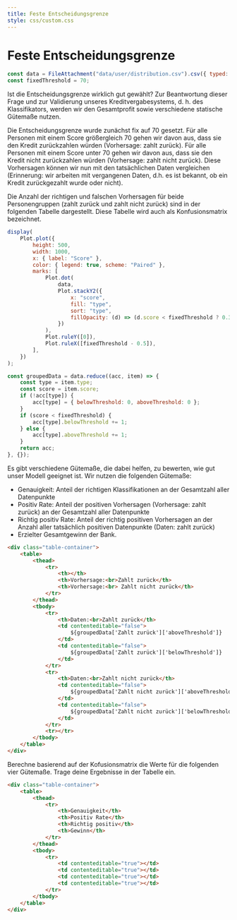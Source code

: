 ```yaml
---
title: Feste Entscheidungsgrenze
style: css/custom.css
---
```


# Feste Entscheidungsgrenze

```js
const data = FileAttachment("data/user/distribution.csv").csv({ typed: true });
const fixedThreshold = 70;
```

Ist die Entscheidungsgrenze wirklich gut gewählt? Zur Beantwortung dieser Frage und zur Validierung unseres Kreditvergabesystems, d. h. des Klassifikators, werden wir den Gesamtprofit sowie verschiedene statische Gütemaße nutzen. 

Die Entscheidungsgrenze wurde zunächst fix auf 70 gesetzt. Für alle Personen mit einem Score größergleich 70 gehen wir davon aus, dass sie den Kredit zurückzahlen würden (Vorhersage: zahlt zurück). Für alle Personen mit einem Score unter 70 gehen wir davon aus, dass sie den Kredit nicht zurückzahlen würden (Vorhersage: zahlt nicht zurück). 
Diese Vorhersagen können wir nun mit den tatsächlichen Daten vergleichen (Erinnerung: wir arbeiten mit vergangenen Daten, d.h. es ist bekannt, ob ein Kredit zurückgezahlt wurde oder nicht). 

Die Anzahl der richtigen und falschen Vorhersagen für beide Personengruppen (zahlt zurück und zahlt nicht zurück) sind in der folgenden Tabelle dargestellt. Diese Tabelle wird auch als Konfusionsmatrix bezeichnet.

```js
display(
    Plot.plot({
        height: 500,
        width: 1000,
        x: { label: "Score" },
        color: { legend: true, scheme: "Paired" },
        marks: [
            Plot.dot(
                data,
                Plot.stackY2({
                    x: "score",
                    fill: "type",
                    sort: "type",
                    fillOpacity: (d) => (d.score < fixedThreshold ? 0.3 : 1),
                })
            ),
            Plot.ruleY([0]),
            Plot.ruleX([fixedThreshold - 0.5]),
        ],
    })
);
```



```js
const groupedData = data.reduce((acc, item) => {
    const type = item.type;
    const score = item.score;
    if (!acc[type]) {
        acc[type] = { belowThreshold: 0, aboveThreshold: 0 };
    }
    if (score < fixedThreshold) {
        acc[type].belowThreshold += 1;
    } else {
        acc[type].aboveThreshold += 1;
    }
    return acc;
}, {});
```


Es gibt verschiedene Gütemaße, die dabei helfen, zu bewerten, wie gut unser Modell geeignet ist. 
Wir nutzen die folgenden Gütemaße:

- Genauigkeit: Anteil der richtigen Klassifikationen an der Gesamtzahl aller Datenpunkte
- Positiv Rate: Anteil der positiven Vorhersagen (Vorhersage: zahlt zurück) an der Gesamtzahl aller Datenpunkte
- Richtig positiv Rate: Anteil der richtig positiven Vorhersagen an der Anzahl aller tatsächlich positiven Datenpunkte (Daten: zahlt zurück)
- Erzielter Gesamtgewinn der Bank.




```html
<div class="table-container">
    <table>
        <thead>
            <tr>
                <th></th>
                <th>Vorhersage:<br>Zahlt zurück</th>
                <th>Vorhersage:<br> Zahlt nicht zurück</th>
            </tr>
        </thead>
        <tbody>
            <tr>
                <th>Daten:<br>Zahlt zurück</th>
                <td contenteditable="false">
                    ${groupedData['Zahlt zurück']['aboveThreshold']}
                </td>
                <td contenteditable="false">
                    ${groupedData['Zahlt zurück']['belowThreshold']}
                </td>
            </tr>
            <tr>
                <th>Daten:<br>Zahlt nicht zurück</th>
                <td contenteditable="false">
                    ${groupedData['Zahlt nicht zurück']['aboveThreshold']}
                </td>
                <td contenteditable="false">
                    ${groupedData['Zahlt nicht zurück']['belowThreshold']}
                </td>
            </tr>
            <tr></tr>
        </tbody>
    </table>
</div>
```
Berechne basierend auf der Kofusionsmatrix die Werte für die folgenden vier Gütemaße. Trage deine Ergebnisse in der Tabelle ein. 

```html
<div class="table-container">
    <table>
        <thead>
            <tr>
                <th>Genauigkeit</th>
                <th>Positiv Rate</th>
                <th>Richtig positiv</th>
                <th>Gewinn</th>
            </tr>
        </thead>
        <tbody>
            <tr>
                <td contenteditable="true"></td>
                <td contenteditable="true"></td>
                <td contenteditable="true"></td>
                <td contenteditable="true"></td>
            </tr>
        </tbody>
    </table>
</div>
```
